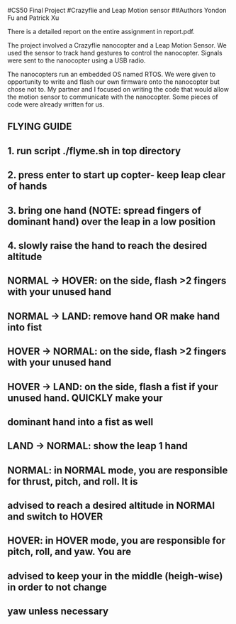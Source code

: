 #CS50 Final Project
#Crazyflie and Leap Motion sensor
##Authors
Yondon Fu and Patrick Xu


There is a detailed report on the entire assignment in report.pdf.

The project involved a Crazyflie nanocopter and a Leap Motion Sensor. We used the sensor
to track hand gestures to control the nanocopter. Signals were sent to the nanocopter using
a USB radio.

The nanocopters run an embedded OS named RTOS. We were given to opportunity to write and flash
our own firmware onto the nanocopter but chose not to. My partner and I focused on writing
the code that would allow the motion sensor to communicate with the nanocopter. Some pieces
of code were already written for us. 

## FLYING GUIDE

## 1. run script ./flyme.sh in top directory
## 2. press enter to start up copter- keep leap clear of hands
## 3. bring one hand (NOTE: spread fingers of dominant hand) over the leap in a low position
## 4. slowly raise the hand to reach the desired altitude

## NORMAL -> HOVER: on the side, flash >2 fingers with your unused hand
## NORMAL -> LAND: remove hand OR make hand into fist

## HOVER -> NORMAL: on the side, flash >2 fingers with your unused hand
## HOVER -> LAND: on the side, flash a fist if your unused hand. QUICKLY make your
##		  dominant hand into a fist as well

## LAND -> NORMAL: show the leap 1 hand 

## NORMAL: in NORMAL mode, you are responsible for thrust, pitch, and roll. It is
##	   advised to reach a desired altitude in NORMAl and switch to HOVER
## HOVER: in HOVER mode, you are responsible for pitch, roll, and yaw. You are
##	  advised to keep your in the middle (heigh-wise) in order to not change
##	  yaw unless necessary
